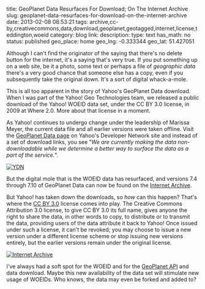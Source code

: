 title: GeoPlanet Data Resurfaces For Download; On The Internet Archive
slug: geoplanet-data-resurfaces-for-download-on-the-internet-archive
date: 2013-02-08 08:53:21
tags: archive,cc-by,creativecommons,data,download,geoplanet,geotagged,internet,license,teddington,woeid
category: blog
link: 
description: 
type: text
has_math: no
status: published
geo_place: home
geo_lng: -0.333344
geo_lat: 51.427051

Although I can't find the originator of the saying that there's no delete button for the internet, it's a saying that's very true. If you put something up on a web site, be it a photo, some text or perhaps a file of *geographic data* there's a very good chance that someone else has a copy, even if you subsequently take the original down. It's a sort of digital whack-a-mole.

This is all too apparent in the story of Yahoo's GeoPlanet Data download. When I was part of the Yahoo! Geo Technologies team, we released a public download of the Yahoo! WOEID data set, under the CC BY 3.0 license, in 2009 at Where 2.0. More about that license in a moment.

As Yahoo! continues to undergo change under the leadership of Marissa Meyer, the current data file and all earlier versions were taken offline. Visit the [GeoPlanet Data page](https://developer.yahoo.com/geo/geoplanet/data/ "https://developer.yahoo.com/geo/geoplanet/data/") on Yahoo's Developer Network site and instead of a set of download links, you see "*We are currently making the data non-downloadable while we determine a better way to surface the data as a part of the service.*".

<!-- TEASER_END -->

[![YDN](/wp-content/uploads/2013/02/YDN-1024x731.jpg)](/wp-content/uploads/2013/02/YDN.jpg "/wp-content/uploads/2013/02/YDN.jpg")

But the digital mole that is the WOEID data has resurfaced, and versions 7.4 through 7.10 of GeoPlanet Data can now be found on the [Internet Archive](https://archive.org/search.php?query=geoplanet "https://archive.org/search.php?query=geoplanet").

But Yahoo! has taken down the downloads, so *how* can this happen? That's where the [CC BY 3.0](https://creativecommons.org/licenses/by/3.0/us/ "https://creativecommons.org/licenses/by/3.0/us/") license comes into play. The Creative Commons Attribution 3.0 license, to give CC BY 3.0 its full name, gives anyone the right to share the data, in other words to copy, to distribute or to transmit the data, providing users of the data attribute it back to Yahoo! Once issued under such a license, it can't be revoked; you may choose to issue a new version under a different license scheme or stop issuing new versions entirely, but the earlier versions remain under the original license.

[![Internet Archive](/wp-content/uploads/2013/02/Internet-Archive-1024x731.jpg)](/wp-content/uploads/2013/02/Internet-Archive.jpg "/wp-content/uploads/2013/02/Internet-Archive.jpg")

I've always had a soft spot for the WOEID and for the [GeoPlanet API](https://developer.yahoo.com/geo/geoplanet/ "https://developer.yahoo.com/geo/geoplanet/") and data download. Maybe this new availability of the data set will stimulate new usage of WOEIDs. Who knows, the data may even be forked and added to?





